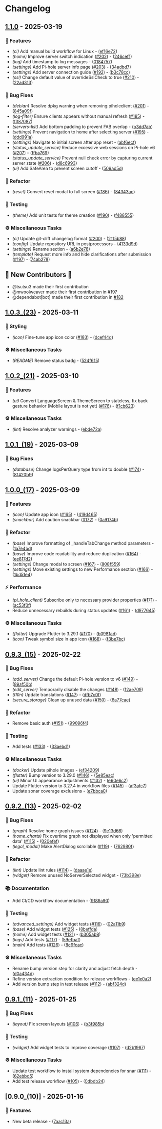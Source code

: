 # Changelog

## [1.1.0](https://github.com/tsutsu3/pi-hole-client/compare/1.0.3_(23)..1.1.0) - 2025-03-19

### 🚀 Features

- *(ci)* Add manual build workflow for Linux - ([ef16e72](https://github.com/tsutsu3/pi-hole-client/commit/ef16e72930bd1f397d8f6cf10e3b689d19d59e61))
- *(home)* Improve server switch indication ([#202](https://github.com/tsutsu3/pi-hole-client/issues/202)) - ([246cef1](https://github.com/tsutsu3/pi-hole-client/commit/246cef176054c8b6dd0a201a897cf4d947ec46b0))
- *(log)* Add timestamp to log messages - ([0184757](https://github.com/tsutsu3/pi-hole-client/commit/0184757d05428e77d7df9f69fecfbad550c29791))
- *(settings)* Add Pi-hole server info page ([#203](https://github.com/tsutsu3/pi-hole-client/issues/203)) - ([34adbd7](https://github.com/tsutsu3/pi-hole-client/commit/34adbd7c06287835d5be71bb4c6297d76da40b2a))
- *(settings)* Add server connection guide ([#192](https://github.com/tsutsu3/pi-hole-client/issues/192)) - ([b3c78cc](https://github.com/tsutsu3/pi-hole-client/commit/b3c78cc173492e50b7deed2b7c29a9d83c485728))
- *(ssl)* Change default value of overrideSslCheck to true ([#210](https://github.com/tsutsu3/pi-hole-client/issues/210)) - ([22ad313](https://github.com/tsutsu3/pi-hole-client/commit/22ad313962cc8d0383116e32085acab54113617f))

### 🐛 Bug Fixes

- *(debian)* Resolve dpkg warning when removing piholeclient ([#201](https://github.com/tsutsu3/pi-hole-client/issues/201)) - ([845a09f](https://github.com/tsutsu3/pi-hole-client/commit/845a09f9926f5cdd46c2b8aaed20a64ca6b8286f))
- *(log-filter)* Ensure clients appears without manual refresh ([#185](https://github.com/tsutsu3/pi-hole-client/issues/185)) - ([f387087](https://github.com/tsutsu3/pi-hole-client/commit/f387087eb53e66f3f05742a3ed35da48fbef82ac))
- *(servers-list)* Add bottom padding to prevent FAB overlap - ([b3dd7ab](https://github.com/tsutsu3/pi-hole-client/commit/b3dd7ab25a19eaca8857acc3fca4318ea140cb2d))
- *(settings)* Prevent navigation to home after selecting server ([#195](https://github.com/tsutsu3/pi-hole-client/issues/195)) - ([ddd991a](https://github.com/tsutsu3/pi-hole-client/commit/ddd991aefefebb1bafef95f1f50dbd794ea94318))
- *(settings)* Navigate to initial screen after app reset - ([abf6ecf](https://github.com/tsutsu3/pi-hole-client/commit/abf6ecf490e84a45da556df0596e11992bb0212a))
- *(status_update_service)* Reduce excessive web sessions on Pi-hole v6 ([#207](https://github.com/tsutsu3/pi-hole-client/issues/207)) - ([ffba769](https://github.com/tsutsu3/pi-hole-client/commit/ffba769f0e1d7f6c22e73b3edbbc456941e7bfe5))
- *(status_update_service)* Prevent null check error by capturing current server state ([#206](https://github.com/tsutsu3/pi-hole-client/issues/206)) - ([d8c6993](https://github.com/tsutsu3/pi-hole-client/commit/d8c699362261122a4d6bf409f28bceac1f4cf04a))
- *(ui)* Add SafeArea to prevent screen cutoff - ([509ad5d](https://github.com/tsutsu3/pi-hole-client/commit/509ad5d3c9560ed2c8c6149458624bfd32c1736a))

### 🚜 Refactor

- *(reset)* Convert reset modal to full screen ([#186](https://github.com/tsutsu3/pi-hole-client/issues/186)) - ([84343ac](https://github.com/tsutsu3/pi-hole-client/commit/84343ac3a73c24b62adbf002972d3b627fb9c505))

### 🧪 Testing

- *(theme)* Add unit tests for theme creation ([#190](https://github.com/tsutsu3/pi-hole-client/issues/190)) - ([f488555](https://github.com/tsutsu3/pi-hole-client/commit/f488555b9b56b12855abfc302edcb24ed92e8382))

### ⚙️ Miscellaneous Tasks

- *(ci)* Update git-cliff changelog format ([#200](https://github.com/tsutsu3/pi-hole-client/issues/200)) - ([2115b88](https://github.com/tsutsu3/pi-hole-client/commit/2115b88b2e68c88b79604c827de5e7a37939fdd8))
- *(config)* Update repository URL in postprocessors - ([4133d9d](https://github.com/tsutsu3/pi-hole-client/commit/4133d9de34fb557dd0e686eee6d1fa17a22e19ca))
- *(settings)* Rename section - ([a6b2e78](https://github.com/tsutsu3/pi-hole-client/commit/a6b2e78315d34a81aa53822a681afaae0d9575b0))
- *(template)* Request more info and hide clarifications after submission ([#197](https://github.com/tsutsu3/pi-hole-client/issues/197)) - ([74ab278](https://github.com/tsutsu3/pi-hole-client/commit/74ab2787d48f03e44960efa0d190d0396a174d60))

## 🎉 New Contributors 🎉

* @tsutsu3 made their first contribution
* @mwoolweaver made their first contribution in [#197](https://github.com/tsutsu3/pi-hole-client/pull/197)
* @dependabot[bot] made their first contribution in [#182](https://github.com/tsutsu3/pi-hole-client/pull/182)

## [1.0.3_(23)](https://github.com/tsutsu3/pi-hole-client/compare/1.0.2_(21)..1.0.3_(23)) - 2025-03-11

### 🎨 Styling

- *(icon)* Fine-tune app icon color ([#183](https://github.com/tsutsu3/pi-hole-client/issues/183)) - ([dcef44d](https://github.com/tsutsu3/pi-hole-client/commit/dcef44d5ebd9bb4ca11eae96d48acaefd08d3c49))

### ⚙️ Miscellaneous Tasks

- *(README)* Remove status badg - ([524f615](https://github.com/tsutsu3/pi-hole-client/commit/524f61583890eae0d059b1f70ee135330cf5305a))


## [1.0.2_(21)](https://github.com/tsutsu3/pi-hole-client/compare/1.0.1_(19)..1.0.2_(21)) - 2025-03-10

### 🚀 Features

- *(ui)* Convert LanguageScreen & ThemeScreen to stateless, fix back gesture behavior (Mobile layout is not yet) ([#176](https://github.com/tsutsu3/pi-hole-client/issues/176)) - ([f1cb623](https://github.com/tsutsu3/pi-hole-client/commit/f1cb623c77de1c309265dffe1307778d8a04b8e1))

### ⚙️ Miscellaneous Tasks

- *(lint)* Resolve analyzer warnings - ([ebde72a](https://github.com/tsutsu3/pi-hole-client/commit/ebde72a7c557963813f4c98bae07146cb62f3f19))


## [1.0.1_(19)](https://github.com/tsutsu3/pi-hole-client/compare/1.0.0_(17)..1.0.1_(19)) - 2025-03-09

### 🐛 Bug Fixes

- *(database)* Change logsPerQuery type from int to double ([#174](https://github.com/tsutsu3/pi-hole-client/issues/174)) - ([81420b9](https://github.com/tsutsu3/pi-hole-client/commit/81420b925341e22e3ec24b98e06c0fd0436d06a5))


## [1.0.0_(17)](https://github.com/tsutsu3/pi-hole-client/compare/0.9.3_(15)..1.0.0_(17)) - 2025-03-09

### 🚀 Features

- *(icon)* Update app icon ([#165](https://github.com/tsutsu3/pi-hole-client/issues/165)) - ([419d465](https://github.com/tsutsu3/pi-hole-client/commit/419d465b3ed42f39b764df29d7319f4d5f3cb0cc))
- *(snackbar)* Add caution snackbar ([#172](https://github.com/tsutsu3/pi-hole-client/issues/172)) - ([0a9174b](https://github.com/tsutsu3/pi-hole-client/commit/0a9174bfbcdd6513b19ba945d26c487b654b252c))

### 🚜 Refactor

- *(base)* Improve formatting of _handleTabChange method parameters - ([1a7e4bd](https://github.com/tsutsu3/pi-hole-client/commit/1a7e4bd15960a511503e18044e9051881dc3e253))
- *(base)* Improve code readability and reduce duplication ([#164](https://github.com/tsutsu3/pi-hole-client/issues/164)) - ([ee817d2](https://github.com/tsutsu3/pi-hole-client/commit/ee817d22a6fcb8b46c867290e05c0e84e7d04361))
- *(settings)* Change modal to screen ([#167](https://github.com/tsutsu3/pi-hole-client/issues/167)) - ([808f559](https://github.com/tsutsu3/pi-hole-client/commit/808f5595b77d1953730ca48510f02820a5f2a29f))
- *(settings)* Move existing settings to new Performance section ([#166](https://github.com/tsutsu3/pi-hole-client/issues/166)) - ([1bd51e4](https://github.com/tsutsu3/pi-hole-client/commit/1bd51e40a6fb13898e2b561106bdf92231803f48))

### ⚡ Performance

- *(pi_hole_client)* Subscribe only to necessary provider properties ([#171](https://github.com/tsutsu3/pi-hole-client/issues/171)) - ([ac53f0f](https://github.com/tsutsu3/pi-hole-client/commit/ac53f0f4fe7f866a4c32632c9351250cadb25951))
- Reduce unnecessary rebuilds during status updates ([#161](https://github.com/tsutsu3/pi-hole-client/issues/161)) - ([d977645](https://github.com/tsutsu3/pi-hole-client/commit/d9776459b7e0b1aa80b5463b32c444a5f0021f07))

### ⚙️ Miscellaneous Tasks

- *(flutter)* Upgrade Flutter to 3.29.1 ([#170](https://github.com/tsutsu3/pi-hole-client/issues/170)) - ([b0981ad](https://github.com/tsutsu3/pi-hole-client/commit/b0981ad9442de124f557cc4260cc4cf8542a5d81))
- *(icon)* Tweak symbol size in app icon ([#168](https://github.com/tsutsu3/pi-hole-client/issues/168)) - ([f3be7bc](https://github.com/tsutsu3/pi-hole-client/commit/f3be7bcbaf40f20376590ba6476126eaaa8c7a5f))


## [0.9.3_(15)](https://github.com/tsutsu3/pi-hole-client/compare/0.9.2_(13)..0.9.3_(15)) - 2025-02-22

### 🐛 Bug Fixes

- *(add_server)* Change the default Pi-hole version to v6 ([#149](https://github.com/tsutsu3/pi-hole-client/issues/149)) - ([89af50b](https://github.com/tsutsu3/pi-hole-client/commit/89af50b9feb90b22dd3f637aa0321391b16de1ad))
- *(edit_server)* Temporarily disable the changes ([#148](https://github.com/tsutsu3/pi-hole-client/issues/148)) - ([12ae709](https://github.com/tsutsu3/pi-hole-client/commit/12ae7095ab84cf82b8abcd28a1d6df33f13988bc))
- *(l10n)* Update translations ([#147](https://github.com/tsutsu3/pi-hole-client/issues/147)) - ([dfb7c0f](https://github.com/tsutsu3/pi-hole-client/commit/dfb7c0f92dcc29463acf6d66af350502efc0a99d))
- *(secure_storage)* Clean up unused data ([#150](https://github.com/tsutsu3/pi-hole-client/issues/150)) - ([6a77cae](https://github.com/tsutsu3/pi-hole-client/commit/6a77cae8d7f95ab7c0b3acb53769c5de74a2960a))

### 🚜 Refactor

- Remove basic auth ([#151](https://github.com/tsutsu3/pi-hole-client/issues/151)) - ([99096f4](https://github.com/tsutsu3/pi-hole-client/commit/99096f43b1ed8d4a01c1be47de00fe64aaea4efe))

### 🧪 Testing

- Add tests ([#133](https://github.com/tsutsu3/pi-hole-client/issues/133)) - ([33aebd1](https://github.com/tsutsu3/pi-hole-client/commit/33aebd12c72937eb0c5628c10b4c629d116c4aa2))

### ⚙️ Miscellaneous Tasks

- *(docker)* Update pihole images - ([ef34209](https://github.com/tsutsu3/pi-hole-client/commit/ef34209adb8a1cfe9d8c0efc06c72a6dc82d1a6c))
- *(flutter)* Bump version to 3.29.0 ([#146](https://github.com/tsutsu3/pi-hole-client/issues/146)) - ([5e85eac](https://github.com/tsutsu3/pi-hole-client/commit/5e85eac33bb3e66c6950e65ede64bf4218351dab))
- *(ui)* Minor UI appearance adjustments ([#132](https://github.com/tsutsu3/pi-hole-client/issues/132)) - ([e60e6c2](https://github.com/tsutsu3/pi-hole-client/commit/e60e6c2cd1dda249f80b58d240ea1eebe18b9ccc))
- Update Flutter version to 3.27.4 in workflow files ([#145](https://github.com/tsutsu3/pi-hole-client/issues/145)) - ([af3afc7](https://github.com/tsutsu3/pi-hole-client/commit/af3afc728f728ef714e16e1ffeb05a905dab3078))
- Update sonar coverage exclusions - ([e7bbca0](https://github.com/tsutsu3/pi-hole-client/commit/e7bbca0d584bab50468da225d0f9c5a481a40e7c))


## [0.9.2_(13)](https://github.com/tsutsu3/pi-hole-client/compare/0.9.1_(11)..0.9.2_(13)) - 2025-02-02

### 🐛 Bug Fixes

- *(graph)* Resolve home graph issues ([#124](https://github.com/tsutsu3/pi-hole-client/issues/124)) - ([9e13d66](https://github.com/tsutsu3/pi-hole-client/commit/9e13d66bee5f1735e9cb83b588c84fe97dd87cfa))
- *(home_charts)* Fix overtime graph not displayed when only 'permitted data' ([#115](https://github.com/tsutsu3/pi-hole-client/issues/115)) - ([020efef](https://github.com/tsutsu3/pi-hole-client/commit/020efef8e7882486c865e08a02f547056b58b675))
- *(legal_modal)* Make AlertDialog scrollable ([#119](https://github.com/tsutsu3/pi-hole-client/issues/119)) - ([762980f](https://github.com/tsutsu3/pi-hole-client/commit/762980f0699605ecabe43e89f3a2083ac71afd6f))

### 🚜 Refactor

- *(lint)* Update lint rules ([#114](https://github.com/tsutsu3/pi-hole-client/issues/114)) - ([daaae1e](https://github.com/tsutsu3/pi-hole-client/commit/daaae1ea5547bdc097352f6b6680ab92ea84e15a))
- *(widget)* Remove unused NoServerSelected widget - ([73b398e](https://github.com/tsutsu3/pi-hole-client/commit/73b398eceeedf046b5b47224a85a41aa0aa58007))

### 📚 Documentation

- Add CI/CD workflow documentation - ([9f89a90](https://github.com/tsutsu3/pi-hole-client/commit/9f89a90ea043180a3da884fbce51972f583f1ea3))

### 🧪 Testing

- *(advanced_settings)* Add widget tests ([#116](https://github.com/tsutsu3/pi-hole-client/issues/116)) - ([02a11b9](https://github.com/tsutsu3/pi-hole-client/commit/02a11b957b804202c4831399f9e48aa7cf34c7b2))
- *(base)* Add widget tests ([#125](https://github.com/tsutsu3/pi-hole-client/issues/125)) - ([8beffda](https://github.com/tsutsu3/pi-hole-client/commit/8beffda248360f22cb7b23b6d0c7bca1eda988f3))
- *(home)* Add widget tests ([#121](https://github.com/tsutsu3/pi-hole-client/issues/121)) - ([b305ab8](https://github.com/tsutsu3/pi-hole-client/commit/b305ab818ad4115cf5e7edad892f0c3f2735acc1))
- *(logs)* Add tests ([#117](https://github.com/tsutsu3/pi-hole-client/issues/117)) - ([59efbaf](https://github.com/tsutsu3/pi-hole-client/commit/59efbaff4aa413006c397271ee7f07bec8e78d7d))
- *(main)* Add tests ([#126](https://github.com/tsutsu3/pi-hole-client/issues/126)) - ([8c9fcac](https://github.com/tsutsu3/pi-hole-client/commit/8c9fcacf3cf76258e33a15eb37946650b2e2c168))

### ⚙️ Miscellaneous Tasks

- Rename bump version step for clarity and adjust fetch depth - ([d0a434d](https://github.com/tsutsu3/pi-hole-client/commit/d0a434d88c115c2b0053f74ac3b2529e7583baed))
- Refine version extraction condition for release workflows - ([ee1e0a2](https://github.com/tsutsu3/pi-hole-client/commit/ee1e0a2810ea4ddc777d313c86920165b3f53b8f))
- Add version bump step in test release ([#112](https://github.com/tsutsu3/pi-hole-client/issues/112)) - ([abf324d](https://github.com/tsutsu3/pi-hole-client/commit/abf324db3241727533b3bc96038e399b4debd24b))


## [0.9.1_(11)](https://github.com/tsutsu3/pi-hole-client/compare/0.9.0_(10)..0.9.1_(11)) - 2025-01-25

### 🐛 Bug Fixes

- *(layout)* Fix screen layouts ([#106](https://github.com/tsutsu3/pi-hole-client/issues/106)) - ([b3f985b](https://github.com/tsutsu3/pi-hole-client/commit/b3f985b6341ec2a60731f47b4c30bde5f4e1fb4a))

### 🧪 Testing

- *(widget)* Add widget tests to improve coverage ([#107](https://github.com/tsutsu3/pi-hole-client/issues/107)) - ([d2b1967](https://github.com/tsutsu3/pi-hole-client/commit/d2b1967718b33c6c7cf64bbb7c59103e1881c23a))

### ⚙️ Miscellaneous Tasks

- Update test workflow to install system dependencies for snar ([#111](https://github.com/tsutsu3/pi-hole-client/issues/111)) - ([62ebbd5](https://github.com/tsutsu3/pi-hole-client/commit/62ebbd5e523050a0b0f99beccd6a996f7a72c5c4))
- Add test release workflow ([#105](https://github.com/tsutsu3/pi-hole-client/issues/105)) - ([0dbdb24](https://github.com/tsutsu3/pi-hole-client/commit/0dbdb24cb3caed7da93f6d4009cf78dafe9f35ef))


## [0.9.0_(10)] - 2025-01-16

### 🚀 Features

- New beta release - ([7aac13a](https://github.com/tsutsu3/pi-hole-client/commit/7aac13a153ef2383bca1458b1e23695d1f21707b))


<!-- generated by git-cliff -->
